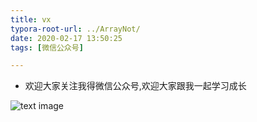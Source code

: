 ```yaml
---
title: vx
typora-root-url: ../ArrayNot/
date: 2020-02-17 13:50:25
tags: [微信公众号]

---
```



- 欢迎大家关注我得微信公众号,欢迎大家跟我一起学习成长


![text image](vx.jpg)